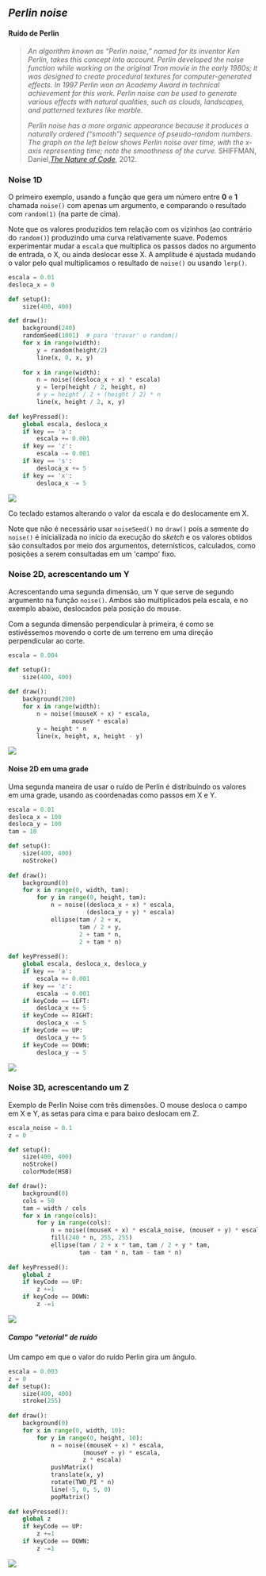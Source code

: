 ## *Perlin noise*
#### Ruído de Perlin

><i>An algorithm known as “Perlin noise,” named for its inventor Ken Perlin, takes this concept into account. Perlin developed the noise function while working on the original Tron movie in the early 1980s; it was designed to create procedural textures for computer-generated effects. In 1997 Perlin won an Academy Award in technical achievement for this work. Perlin noise can be used to generate various effects with natural qualities, such as clouds, landscapes, and patterned textures like marble.
>
>Perlin noise has a more organic appearance because it produces a naturally ordered (“smooth”) sequence of pseudo-random numbers. The graph on the left below shows Perlin noise over time, with the x-axis representing time; note the smoothness of the curve.</i> SHIFFMAN, Daniel,[*The Nature of Code*](https://natureofcode.com/book/introduction/), 2012.

### Noise 1D

O primeiro exemplo, usando a função que gera um número entre **0** e **1** chamada `noise()` com apenas um argumento, e comparando o resultado com `random(1)` (na parte de cima).

Note que os valores produzidos tem relação com os vizinhos (ao contrário do `random()`)  produzindo uma curva relativamente suave. Podemos experimentar mudar a `escala` que multiplica os passos dados no argumento de entrada, o X, ou ainda deslocar esse X. A amplitude é ajustada mudando o valor pelo qual multiplicamos o resultado de `noise()` ou usando `lerp()`.

```python
escala = 0.01
desloca_x = 0

def setup():
    size(400, 400)   

def draw():   
    background(240)  
    randomSeed(1001)  # para 'travar' o random() 
    for x in range(width):
        y = random(height/2)
        line(x, 0, x, y)
        
    for x in range(width):
        n = noise((desloca_x + x) * escala)
        y = lerp(height / 2, height, n)
        # y = height / 2 + (height / 2) * n
        line(x, height / 2, x, y)
        
def keyPressed():
    global escala, desloca_x
    if key == 'a':
        escala += 0.001
    if key == 'z':
        escala -= 0.001         
    if key == 's':
        desloca_x += 5
    if key == 'x':
        desloca_x -= 5 
```

![](assets/perlin1D.gif)

Co teclado estamos alterando o valor da escala e do deslocamente em X.

Note que não é necessário usar `noiseSeed()` no `draw()` pois a semente do `noise()` é inicializada no início da execução do *sketch* e os valores obtidos são consultados por meio dos argumentos, deternísticos, calculados, como posições a serem consultadas em um 'campo' fixo.

### Noise 2D, acrescentando um Y

Acrescentando uma segunda dimensão, um Y que serve de segundo argumento na função `noise()`. Ambos são multiplicados pela escala, e no exemplo abaixo, deslocados pela posição do mouse.
        
Com a segunda dimensão perpendicular à primeira, é como se estivéssemos movendo o corte de um terreno em uma direção perpendicular ao corte.

```python
escala = 0.004

def setup():
    size(400, 400)
    
def draw():
    background(200)
    for x in range(width):
        n = noise((mouseX + x) * escala,
                  mouseY * escala)
        y = height * n
        line(x, height, x, height - y)
```

![](assets/perlin2D_1.gif)

#### Noise 2D em uma grade

Uma segunda maneira de usar o ruído de Perlin é distribuindo os valores em uma grade, usando as coordenadas como passos em X e Y.

```python
escala = 0.01
desloca_x = 100
desloca_y = 100
tam = 10

def setup():
    size(400, 400)   
    noStroke()
    
def draw():   
    background(0)          
    for x in range(0, width, tam):
        for y in range(0, height, tam):
            n = noise((desloca_x + x) * escala,
                      (desloca_y + y) * escala)
            ellipse(tam / 2 + x,
                    tam / 2 + y,
                    2 + tam * n,
                    2 + tam * n)
        
def keyPressed():
    global escala, desloca_x, desloca_y
    if key == 'a':
        escala += 0.001
    if key == 'z':
        escala -= 0.001         
    if keyCode == LEFT:
        desloca_x += 5
    if keyCode == RIGHT:
        desloca_x -= 5         
    if keyCode == UP:
        desloca_y += 5
    if keyCode == DOWN:
        desloca_y -= 5   
```
![](assets/perlin2D_2.gif)

### Noise 3D, acrescentando um Z

Exemplo de Perlin Noise com três dimensões. O mouse desloca o campo em X e Y, as setas para cima e para baixo deslocam em Z.

```python
escala_noise = 0.1
z = 0

def setup():
    size(400, 400)
    noStroke()
    colorMode(HSB)

def draw():
    background(0)
    cols = 50
    tam = width / cols
    for x in range(cols):
        for y in range(cols):
            n = noise((mouseX + x) * escala_noise, (mouseY + y) * escala_noise, z * escala_noise)
            fill(240 * n, 255, 255)
            ellipse(tam / 2 + x * tam, tam / 2 + y * tam,
                    tam - tam * n, tam - tam * n)
            
def keyPressed():
    global z
    if keyCode == UP:
        z +=1
    if keyCode == DOWN:
        z -=1
```
![](assets/perlin3D.gif)


##### Campo "vetorial" de ruído

Um campo em que o valor do ruído Perlin gira um ângulo.

```python
escala = 0.003
z = 0 
def setup():
    size(400, 400)
    stroke(255)
    
def draw():
    background(0)
    for x in range(0, width, 10):
        for y in range(0, height, 10):
            n = noise((mouseX + x) * escala,
                     (mouseY + y) * escala,
                     z * escala)
            pushMatrix()
            translate(x, y)
            rotate(TWO_PI * n)
            line(-5, 0, 5, 0)
            popMatrix()
        
def keyPressed():
    global z
    if keyCode == UP:
        z +=1
    if keyCode == DOWN:
        z -=1
```
![](assets/campoPerlin.gif)
